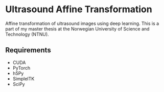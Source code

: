 # Ultrasound Affine Transformation
Affine transformation of ultrasound images using deep learning. This is a part of my master thesis at the Norwegian University of Science and Technology (NTNU).

## Requirements
* CUDA
* PyTorch
* h5Py 
* SimpleITK
* SciPy